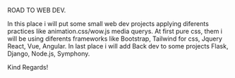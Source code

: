 ROAD TO WEB DEV.

In this place i will put some small web dev projects applying diferents practices like animation.css/wow.js media querys.
At first pure css, them i will be using diferents frameworks like Bootstrap, Tailwind for css, Jquery React, Vue, Angular.
In last place i will add Back dev to some projects Flask, Django, Node.js, Symphony.

Kind Regards!
